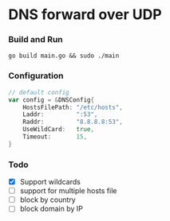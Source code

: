 # DNS forward over UDP

### Build and Run

```shell
go build main.go && sudo ./main
```

### Configuration

```go
// default config
var config = &DNSConfig{
	HostsFilePath: "/etc/hosts",
	Laddr:         ":53",
	Raddr:         "8.8.8.8:53",
	UseWildCard:   true,
	Timeout:       15,
}
```

### Todo

- [x] Support wildcards
- [ ] support for multiple hosts file
- [ ] block by country
- [ ] block domain by IP